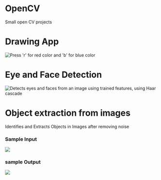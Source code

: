 # OpenCV
Small open CV projects


# Drawing App
![Press 'r' for red color and 'b' for blue color](https://user-images.githubusercontent.com/18035659/44158531-88976680-a0d2-11e8-8baa-09d0779c20fa.png)


# Eye and Face Detection
![Detects eyes and faces from an image using trained features, using Haar cascade](https://user-images.githubusercontent.com/18035659/44158986-d2cd1780-a0d3-11e8-9faf-9539e4847717.png)

# Object extraction from images
Identifies and Extracts Objects in Images after removing noise
### Sample Input
![](https://user-images.githubusercontent.com/18035659/44159329-ac5bac00-a0d4-11e8-9532-27d44ab1cc6d.png)

### sample Output
![](https://user-images.githubusercontent.com/18035659/44159328-abc31580-a0d4-11e8-9f20-86e5806bdb2b.png)

